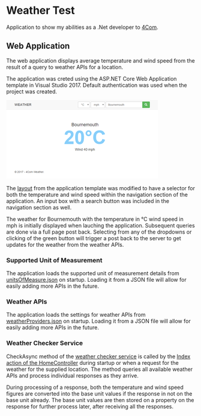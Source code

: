 # Weather Test

Application to show my abilities as a .Net developer to [4Com](https://github.com/4Com/WeatherTest).

## Web Application

The web application displays average temperature and wind speed from the result of a query to weather APIs for a location.

The application was creted using the ASP.NET Core Web Application template in Visual Studio 2017. Default authentication was used when the project was created.

![Web Application UI](ui.gif)

The [layout](src/WeatherTest.WebApp/Views/Shared/_Layout.cshtml) from the application template was modified to have a selector for both the temperature and wind speed within the navigation section of the application. An input box with a search button was included in the navigation section as well.

The weather for Bournemouth with the temperature in &deg;C wind speed in mph is initially displayed when lauching the application. Subsequent queries are done via a full page post back. Selecting from any of the dropdowns or clicking of the green button will trigger a post back to the server to get updates for the weather from the weather APIs.

### Supported Unit of Measurement

The application loads the supported unit of measurement details from [unitsOfMeasure.json](src/WeatherTest.WebApp/unitsOfMeasure.json) on startup. Loading it from a JSON file will allow for easily adding more APIs in the future.

### Weather APIs

The application loads the settings for weather APIs from [weatherProviders.json](src/WeatherTest.WebApp/weatherProviders.json) on startup. Loading it from a JSON file will allow for easily adding more APIs in the future.

### Weather Checker Service

CheckAsync method of the [weather checker service](src/WeatherTest.WebApp/Services/IWeatherChecker.cs) is called by the [Index action of the HomeController](src/WeatherTest.WebApp/Controllers/HomeController.cs) during startup or when a request for the weather for the supplied location. The method queries all available weather APIs and process individual responses as they arrive.

During processing of a response, both the temperature and wind speed figures are converted into the base unit values if the response in not on the base unit already. The base unit values are then stored on a property on the response for further process later, after receiving all the responses.
